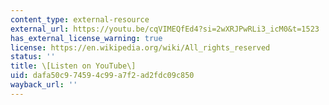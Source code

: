 ```yaml
---
content_type: external-resource
external_url: https://youtu.be/cqVIMEQfEd4?si=2wXRJPwRLi3_icM0&t=1523
has_external_license_warning: true
license: https://en.wikipedia.org/wiki/All_rights_reserved
status: ''
title: \[Listen on YouTube\]
uid: dafa50c9-7459-4c99-a7f2-ad2fdc09c850
wayback_url: ''
---
```

